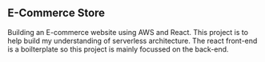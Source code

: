 ## E-Commerce Store

Building an E-commerce website using AWS and React. This project is to help build my understanding of serverless architecture. The react front-end is a boilterplate so this project is mainly focussed on the back-end.
